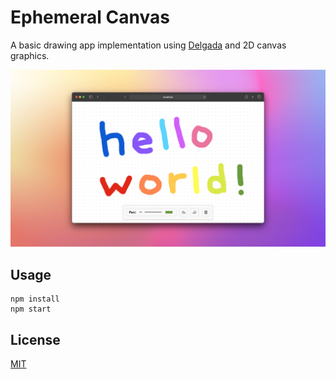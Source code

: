 # Ephemeral Canvas

A basic drawing app implementation using [Delgada](https://delgada.dev) and 2D canvas graphics.

![Delgada canvas application screenshot](./assets/delgada-canvas.png)

## Usage

```
npm install
npm start
```

## License

[MIT](LICENSE)
